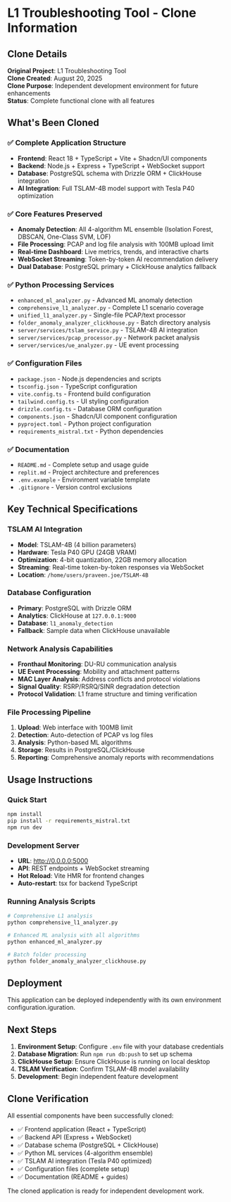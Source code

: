 # L1 Troubleshooting Tool - Clone Information

## Clone Details

**Original Project**: L1 Troubleshooting Tool  
**Clone Created**: August 20, 2025  
**Clone Purpose**: Independent development environment for future enhancements  
**Status**: Complete functional clone with all features

## What's Been Cloned

### ✅ Complete Application Structure
- **Frontend**: React 18 + TypeScript + Vite + Shadcn/UI components
- **Backend**: Node.js + Express + TypeScript + WebSocket support
- **Database**: PostgreSQL schema with Drizzle ORM + ClickHouse integration
- **AI Integration**: Full TSLAM-4B model support with Tesla P40 optimization

### ✅ Core Features Preserved
- **Anomaly Detection**: All 4-algorithm ML ensemble (Isolation Forest, DBSCAN, One-Class SVM, LOF)
- **File Processing**: PCAP and log file analysis with 100MB upload limit
- **Real-time Dashboard**: Live metrics, trends, and interactive charts
- **WebSocket Streaming**: Token-by-token AI recommendation delivery
- **Dual Database**: PostgreSQL primary + ClickHouse analytics fallback

### ✅ Python Processing Services
- `enhanced_ml_analyzer.py` - Advanced ML anomaly detection
- `comprehensive_l1_analyzer.py` - Complete L1 scenario coverage
- `unified_l1_analyzer.py` - Single-file PCAP/text processor
- `folder_anomaly_analyzer_clickhouse.py` - Batch directory analysis
- `server/services/tslam_service.py` - TSLAM-4B AI integration
- `server/services/pcap_processor.py` - Network packet analysis
- `server/services/ue_analyzer.py` - UE event processing

### ✅ Configuration Files
- `package.json` - Node.js dependencies and scripts
- `tsconfig.json` - TypeScript configuration
- `vite.config.ts` - Frontend build configuration
- `tailwind.config.ts` - UI styling configuration
- `drizzle.config.ts` - Database ORM configuration
- `components.json` - Shadcn/UI component configuration
- `pyproject.toml` - Python project configuration
- `requirements_mistral.txt` - Python dependencies

### ✅ Documentation
- `README.md` - Complete setup and usage guide
- `replit.md` - Project architecture and preferences
- `.env.example` - Environment variable template
- `.gitignore` - Version control exclusions

## Key Technical Specifications

### TSLAM AI Integration
- **Model**: TSLAM-4B (4 billion parameters)
- **Hardware**: Tesla P40 GPU (24GB VRAM)
- **Optimization**: 4-bit quantization, 22GB memory allocation
- **Streaming**: Real-time token-by-token responses via WebSocket
- **Location**: `/home/users/praveen.joe/TSLAM-4B`

### Database Configuration
- **Primary**: PostgreSQL with Drizzle ORM
- **Analytics**: ClickHouse at `127.0.0.1:9000`
- **Database**: `l1_anomaly_detection`
- **Fallback**: Sample data when ClickHouse unavailable

### Network Analysis Capabilities
- **Fronthaul Monitoring**: DU-RU communication analysis
- **UE Event Processing**: Mobility and attachment patterns
- **MAC Layer Analysis**: Address conflicts and protocol violations
- **Signal Quality**: RSRP/RSRQ/SINR degradation detection
- **Protocol Validation**: L1 frame structure and timing verification

### File Processing Pipeline
1. **Upload**: Web interface with 100MB limit
2. **Detection**: Auto-detection of PCAP vs log files
3. **Analysis**: Python-based ML algorithms
4. **Storage**: Results in PostgreSQL/ClickHouse
5. **Reporting**: Comprehensive anomaly reports with recommendations

## Usage Instructions

### Quick Start
```bash
npm install
pip install -r requirements_mistral.txt
npm run dev
```

### Development Server
- **URL**: http://0.0.0.0:5000
- **API**: REST endpoints + WebSocket streaming
- **Hot Reload**: Vite HMR for frontend changes
- **Auto-restart**: tsx for backend TypeScript

### Running Analysis Scripts
```bash
# Comprehensive L1 analysis
python comprehensive_l1_analyzer.py

# Enhanced ML analysis with all algorithms
python enhanced_ml_analyzer.py

# Batch folder processing
python folder_anomaly_analyzer_clickhouse.py
```

## Deployment

This application can be deployed independently with its own environment configuration.iguration.

## Next Steps

1. **Environment Setup**: Configure `.env` file with your database credentials
2. **Database Migration**: Run `npm run db:push` to set up schema
3. **ClickHouse Setup**: Ensure ClickHouse is running on local desktop
4. **TSLAM Verification**: Confirm TSLAM-4B model availability
5. **Development**: Begin independent feature development

## Clone Verification

All essential components have been successfully cloned:
- ✅ Frontend application (React + TypeScript)
- ✅ Backend API (Express + WebSocket)
- ✅ Database schema (PostgreSQL + ClickHouse)
- ✅ Python ML services (4-algorithm ensemble)
- ✅ TSLAM AI integration (Tesla P40 optimized)
- ✅ Configuration files (complete setup)
- ✅ Documentation (README + guides)

The cloned application is ready for independent development work.
